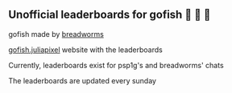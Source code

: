 ## Unofficial leaderboards for gofish 🥇 🥈 🥉 
gofish made by [breadworms](https://www.twitch.tv/breadworms)

[gofish.juliapixel](https://gofish.juliapixel.com/) website with the leaderboards

Currently, leaderboards exist for psp1g's and breadworms' chats

The leaderboards are updated every sunday